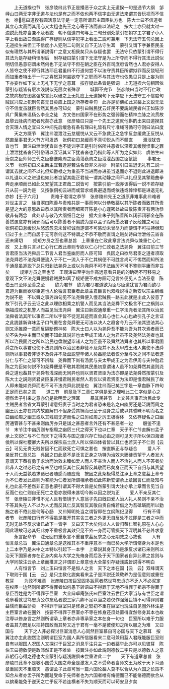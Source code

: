 <!-- { "loadSidebar": true } -->
　　上无道揆也节　张彦陵曰此节正是播恶于众之实上无道揆一句是通节大纲　邹峄山曰两无字非无道与法也是有之而不依也两不信字由无道法来谓其皆玩视而不信也　徐扈曰道揆有圆活意法守是一定意所谓君主圆臣执方也　陈大士曰不信道者其立心太高而其用心又太粗也先王之心寄于法而直以法轻之　按大士亦只就太过一边説此处亦当兼不及者説　朝不信道四句与上二句分别处蒙引在朝字工字君子小人字上看出故曰渐説得广存疑则从信字犯字上看出二説可兼用　下无法守五句总因上无道揆生来但工不信度小人犯刑二句则又自下无法守生耳　蒙引又谓下字兼臣民虽似有理然与其所谓渐説得广之意又相戾矣只从存疑也罢　无法守只依蒙引谓不得行其法为是存疑稍悮附后　附存疑曰蒙引谓下无法守是为上所夺而不得行其法此説似明切但愚意窃谓未然何也下无法守不但在朝之臣在外百司庶府皆然也人君亦安得人人皆夺之使不得行其法耶且君虽曰不行道何尝不以法守责其臣所谓拟罪而反饶轻刑而加重者特出于一时之喜怒耳何尝欲夺下之职而不与其法守也依愚见只是上妄为则下亦妄作如下文上无礼下无学之意耳　按存疑此条皆是强词　上无道揆六句相因依蒙引存疑皆有层次浅説似无层次者殊谬
　　城郭不完节　张彦陵曰当时不行仁政之故病根在图富强故言此以破之上无礼应上无道揆句下无学应下无法守工不信度句贼民兴应上犯刑句丧无日矣应上国之所存者幸句　此亦是彷佛如此耳葢上文説无法守不信度虽就臣言然其民亦可知矣　蒙引曰贼民犹云奸民不要説贼民者兴正如陈渉呉广黄巢朱温杨么李全之徒　方文伯曰国家不在形势之强弱而在精神血脉之流贯故昌黎云脉病而肥者死矣亦此意　张彦陵曰只是一个先王之道就他斟酌出来曰道揆其合天理人情之宜曰义中间先后缓急有条有理曰礼皆有尺寸准绳可循可守则曰法曰度
　　天之方蹶节　翼注曰泄泄注云怠缓悦从又云不急救正之急字反怠缓救正反悦从然直至事君无义节方可发透　张侗初曰怠缓而不真切悦从而不鲠直
　　泄泄犹沓沓也节　翼注曰泄泄犹沓沓也不徒训字正是引时俗所共恶者以深着其缓慢悮事之罪上泄泄犹沓沓只引俗语以互证其义下犹沓沓也乃指此等人所为之实如此　虞伯生曰唐虞之臣师师三代之臣蹇蹇隆周之臣蔼蔼衰周之臣泄泄战国之臣訿訿
　　事君无义节　张侗初曰义主断主宜若逢迎若沽名皆非义亦妙　附蒙引曰进退无礼有二説一谓其去就之间不以礼但知爵禄之为重虽不当进而亦进虽当退而亦不退则此进退即进以礼退以义之进退也如此者岂望其能正君哉一谓其动静之间不以礼但见其擎跽曲拳奔走承顺而已如此又安望其正君哉二説皆可　按蒙引前一説亦该得后一説不若存疑只从前一説为是　又按张侗初云进而或营求或畏避退而或依违或悻悻都是进退无礼亦妙【壬子六月】
　　责难于君谓之恭节　张彦陵曰先王之道原非难事此曰难者对世主言之　徐自溟曰陈善与责难共是一事而何以分恭敬葢以其所陈者而致其所责是望之大的意思故曰恭以其所责者而细密开陈是小心谨密处故曰敬陈责非有两功恭敬非有两念　此处恭与敬乃大纲细目之分　据大全朱子则陈善所以闭邪闭邪全在陈善然愚意亦有闭邪而后可以陈善者不偏説为是以孟子距杨墨及君子反经推之可见　张侗初曰怠缓悦从悠悠忽忽未曾积诚而遂谓不可感动未曾尽力而便谓不可扶持但知归过于主上而自居于无可奈何这不特谓之不恭不敬而直谓之贼矣诗曰泄泄俗云沓沓还未痛切
　　规矩方员之至也章总旨　上章重在仁政此章言法尧舜似兼重仁心仁政　又上章只言以仁心行仁政此章则专欲以仁心行仁政者之法尧舜　翼注曰前三节言君臣当法尧舜后二节言人君当鉴幽厉而人臣可知　呉因之曰欲尽君臣之道者须取法尧舜若不法尧舜便流入于不仁一流入于不仁其祸便不可胜言尚可不惕然而知所法乎通章虽逓説下总只归到法尧舜上或以为尧舜不可不法幽厉不可不鉴则平庸而非旨矣
　　规矩方员之至也节　王观涛曰至字勿作高远意看只是的的确确不可移易之意观下文不法尧舜便慢君贼民如离了规矩便不成方圆可见言外便见人当法圣意　陈伯玉曰至即至善之至
　　欲为君节　欲为君尽君道欲为臣尽臣道犹言为君而欲尽君道为臣而欲尽臣道也人伦独言君臣者此章主君臣言也双峰説得之新安以宗主纲维为説不是　不以舜之事尧四句见不法尧舜便入慢君贼民一路去此就是出此入彼意了故下引孔子云云证之此以理欲相乘之机警人而见其当法尧舜下文极言不仁之祸则以祸福成败之机警人而益见当法尧舜　翼注曰新説通章重一仁字法尧者法其所以治民法舜者法其所以事君二所以字皆不徒泥其迹而直会其心也仁人心也故引孔子之言证之此説甚新详味孟子口气重在舎尧舜更无可法以决人之趋舍今乃云不法其迹法其心则又添推原一意而反隔断题神矣　陈大士曰人以为尧舜吾不能为吾为其次焉者而已矣不失为中主而已矣而不知此其説非也太甲成王诸人之为君虽不及尧然法尧者也其所以治民固尧之所以治民也盘説望毕诸人之为臣虽不及舜然法舜者也其所以事君固舜之所以事君也使不法尧则所以治民者非徒不及尧并不及太甲成王诸人矣使不法舜则所以事君者非徒不及舜并不及盘説望毕诸人矣葢能法者仅分至与次之间不法者遂分仁与不仁之际可不辨哉　尧舜而下尚有汤武与夫太甲成王之为君伊周与夫仲虺君陈之为臣如何説不如尧舜便是不敬其君贼其民愚初意谓诸人虽不如尧舜然其道则尧舜之道也葢其于尧舜有浅深而无同异也则以贤君贤臣为法亦即是法尧舜然按蒙引及陈大士之説则贤君贤臣虽非慢君贼民者然人若仅以贤君贤臣为法即是慢君贼民了故人即未能如尧舜而志不可不法尧舜此説是也　翼注曰而已矣三字是一章血脉下四句正足而已矣之意
　　道二节　前章及下二章仁字俱是爱之理唯此二仁字似是心之德然孟子引来之意亦仍是欲明爱之理耳
　　暴其民甚节　上文兼言事君治民此专主贼民者言省文耳蒙引谓意归责于当时之为君者恐未是名之曰幽厉还是泛説而周之幽王厉王亦在其内故直解曰不但身受其祸而已至于没身之后或以其昏昧不明而名之曰幽如周之幽王或以其残贼无道而名之曰厉如周之厉王极得体　又依存疑名之曰幽厉通管甚与不甚来则幽厉亦只是諡之甚恶者言外还有不甚恶者一边
　　殷鉴不逺节　末节注中幽厉则专指周之幽厉三代之得天下也以仁章　天子不仁节直解曰孟子承上文説仁与不仁而天下之得失与国之废兴存亡恒必由之则可见天子所以保四海诸侯所以保社稷卿大夫所以保宗庙士庶人所以保四体者皆以其仁也若天子不仁则【云　云】可见无贵无贱皆因不仁而致死亡可惧之甚也　按直解正与存疑合
　　爱人不亲反其仁章总旨　呉因之曰此章不是泛言正身之功特为治效未臻徒责望于人者发大意谓天下葢有勇于求治而治效未臻如爱人而人不亲治人而人不治礼人而人不答者矣此非人之过必已之有未至也唯反其仁反其智反其敬而已矣身正而天下自归与其责望于人而无益孰若求诸已者随感而随应哉　按因之此条极得总注承上章之意葢上章专为不仁者发此章则为畧能为仁者发所谓相承者如此陈新安谓承上章因言仁而及知与礼也此虽不差然非正意也蒙引谓其不得大旨是矣然蒙引谓大注亦承上章而言见当自反而仁也仁则自无死亡之患亦説得未甚切今断以因之説为正
　　爱人不亲反其仁节　张彦陵曰非惟不尤人且有借镜于人意翁子先曰旣曰爱人治人礼人矣则不亲不治不答其失在人不以为人尤而反其仁反其智反其敬自责自脩若借之为吾砥砺而所以勤施之者不倦此是何等心肠　又曰知明处当之谓智即在立纲陈纪见得
　　行有不得者节　张彦陵曰行有不得虽是推开其实舎三者之外更无自反处不过即是三者之中而无时无处不反求诸已故下一皆字　又曰天下大矣何以人人皆归葢仁智礼原在人心心同此理故可必其归此亦不重极言其效只见不外一身而可管摄天下深明其不必外求意
　　永言配命节　沈无回曰重永言不重自求葢反求之心无期效之心故也
　　人有恒言章总旨　翼注曰通章总是迭推其本不重序意本一而已矣大学所谓脩身为本是也上二本字乃是末中之本特以引起下一本字　上章説其身正乃是承反求诸已来则所以治天下国家者亦在正身内矣与大学之先脩身而后及于天下国家者自异此章之旨则与大学同故注云承上章而推言之非谓即上章意也大全蒙引存疑浅説皆説得不明白
　　人有恒言节　刘上玉曰恒言不是恒人之言　天下之本在国【云　云】双峰谓天下取则于国【云　云】是只主敎化説矣看来孟子是浑説还兼敎养为是但意则或重在教耳
　　为政不难章　张彦陵曰按巨室固多跋扈者然世笃忠贞亦不乏人不必泥定在权臣一边然则所谓不得罪者如何愚下转语曰不得罪于天地不得罪于祖宗不得罪于羣臣百姓是为不得罪于巨室　大全辩卓庵张氏曰巨室注云世臣大家当与有世臣之谓也叅看就世笃忠贞公尔忘私者説三家六卿不足以当之若仅作强藩巨镇不可得罪则君益懦而臣益骄矣　不得罪于巨室只是修身之騐初不重在巨室也玩注自见圈外林注是主巨室言故在圈外　按要不得罪于巨室亦不専在修身还须处置得宜然修身其本也故注専以修身言之然则所谓承上章者亦非専承家之本在身一句也　巨室所以难于力服者盖其力既足以把持国政而其势又近于君有一毫不是彼便知之所以服之为难　又曰国与
　　天下之人非必探讨巨室消息人心同然巨室慕自可必国与天下之慕耳　按翼注亦主此説然注则明谓巨室为国人素所信服看来二意可兼用葢人君既能服巨室则自有以服国人况国人又探讨于巨室之消息乎注只主一边者葢举此亦可以见彼耳　陈伯玉曰德敎便是政沛然正是不难处　按翼注亦如此説则德敎二字只是以德敎人之意非躬行心得之德也大全蒙引存疑浅説俱未尝重讲此二字
　　天下有道章总旨　张彦陵曰此章不是敎小国受大国之命全是激发人之不受命者当师文王为政于天下耳通章重回天不重顺天　愚谓孟子此章可当一篇六国论葢人莫不以合从为六国之长策不知合从者亦孟子所为而耻受命于先师者也为六国者唯有脩德而已不能脩德而欲合从以摈秦能免于逆天之亡乎反不若连横者不失为顺天而可以苟安旦夕矣
